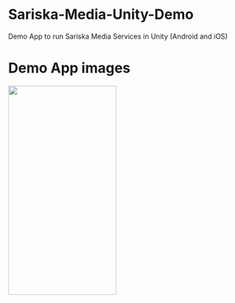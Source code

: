 # Sariska-Media-Unity-Demo
Demo App to run Sariska Media Services in Unity (Android and iOS)

# Demo App images

<img src="https://user-images.githubusercontent.com/22401307/166322206-a0824842-91f4-4d04-8721-b5707fa0a2a7.jpg" width="220" height="425">
